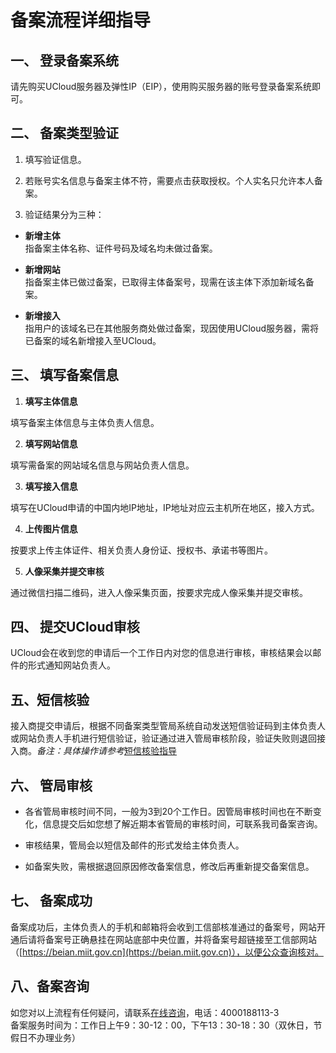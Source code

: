 

# 备案流程详细指导

## 一、 登录备案系统

请先购买UCloud服务器及弹性IP（EIP），使用购买服务器的账号登录备案系统即可。  

## 二、 备案类型验证

1. 填写验证信息。

2. 若账号实名信息与备案主体不符，需要点击获取授权。个人实名只允许本人备案。

3. 验证结果分为三种：

- **新增主体**  
  指备案主体名称、证件号码及域名均未做过备案。  

- **新增网站**  
  指备案主体已做过备案，已取得主体备案号，现需在该主体下添加新域名备案。  

- **新增接入**  
  指用户的该域名已在其他服务商处做过备案，现因使用UCloud服务器，需将已备案的域名新增接入至UCloud。

## 三、 填写备案信息

1. **填写主体信息**

填写备案主体信息与主体负责人信息。

2. **填写网站信息**

填写需备案的网站域名信息与网站负责人信息。

3. **填写接入信息**

填写在UCloud申请的中国内地IP地址，IP地址对应云主机所在地区，接入方式。

4. **上传图片信息**

按要求上传主体证件、相关负责人身份证、授权书、承诺书等图片。

5. **人像采集并提交审核**

通过微信扫描二维码，进入人像采集页面，按要求完成人像采集并提交审核。

## 四、 提交UCloud审核

UCloud会在收到您的申请后一个工作日内对您的信息进行审核，审核结果会以邮件的形式通知网站负责人。   

## 五、短信核验

接入商提交申请后，根据不同备案类型管局系统自动发送短信验证码到主体负责人或网站负责人手机进行短信验证，验证通过进入管局审核阶段，验证失败则退回接入商。*备注：具体操作请参考*[短信核验指导](https://docs.ucloud.cn/beian1/guidance/guidance2)

## 六、 管局审核

- 各省管局审核时间不同，一般为3到20个工作日。因管局审核时间也在不断变化，信息提交后如您想了解近期本省管局的审核时间，可联系我司备案咨询。  

- 审核结果，管局会以短信及邮件的形式发给主体负责人。

- 如备案失败，需根据退回原因修改备案信息，修改后再重新提交备案信息。

## 七、 备案成功

备案成功后，主体负责人的手机和邮箱将会收到工信部核准通过的备案号，网站开通后请将备案号正确悬挂在网站底部中央位置，并将备案号超链接至工信部网站（[https://beian.miit.gov.cn](https://beian.miit.gov.cn)），以便公众查询核对。

## 八、备案咨询

如您对以上流程有任何疑问，请联系[在线咨询](https://spt.ucloud.cn/30002)，电话：4000188113-3  
备案服务时间为：工作日上午9：30-12：00，下午13：30-18：30（双休日，节假日不办理业务）
